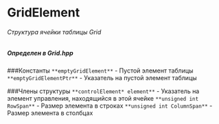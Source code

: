# GridElement
###### Структура ячейки таблицы Grid
##### Определен в Grid.hpp


###Константы
`**emptyGridElement**` - Пустой элемент таблицы
`**emptyGridElementPtr**` - Указатель на пустой элемент таблицы

###Члены структуры
`**controlElement* element**` - Указатель на элемент управления, находящийся в этой ячейке
`**unsigned int RowSpan**` - Размер элемента в строках
`**unsigned int ColumnSpan**` - Размер элемента в столбцах